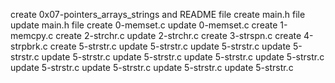 
create 0x07-pointers_arrays_strings and README file
create main.h file
update main.h file
create 0-memset.c
update 0-memset.c
create 1-memcpy.c
create  2-strchr.c
update  2-strchr.c
create 3-strspn.c
create 4-strpbrk.c
create 5-strstr.c
update 5-strstr.c
update 5-strstr.c
update 5-strstr.c
update 5-strstr.c
update 5-strstr.c
update 5-strstr.c
update 5-strstr.c
update 5-strstr.c
update 5-strstr.c
update 5-strstr.c
update 5-strstr.c
